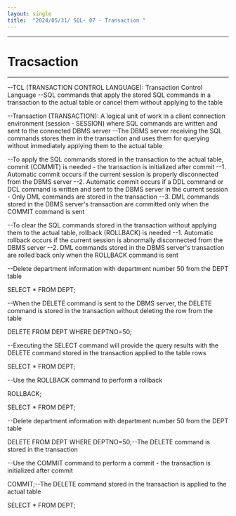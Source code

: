 ```yaml
---
layout: single
title:  "2024/05/31/ SQL- 07 - Transaction "
---
```


---
# Tracsaction 
--- 

--TCL (TRANSACTION CONTROL LANGUAGE): Transaction Control Language
--SQL commands that apply the stored SQL commands in a transaction to the actual table or cancel them without applying to the table

--Transaction (TRANSACTION): A logical unit of work in a client connection environment (session - SESSION) where SQL commands are written and sent to the connected DBMS server
--The DBMS server receiving the SQL commands stores them in the transaction and uses them for querying without immediately applying them to the actual table

--To apply the SQL commands stored in the transaction to the actual table, commit (COMMIT) is needed - the transaction is initialized after commit
--1. Automatic commit occurs if the current session is properly disconnected from the DBMS server
--2. Automatic commit occurs if a DDL command or DCL command is written and sent to the DBMS server in the current session - Only DML commands are stored in the transaction
--3. DML commands stored in the DBMS server's transaction are committed only when the COMMIT command is sent

--To clear the SQL commands stored in the transaction without applying them to the actual table, rollback (ROLLBACK) is needed
--1. Automatic rollback occurs if the current session is abnormally disconnected from the DBMS server
--2. DML commands stored in the DBMS server's transaction are rolled back only when the ROLLBACK command is sent

--Delete department information with department number 50 from the DEPT table

SELECT * FROM DEPT;

--When the DELETE command is sent to the DBMS server, the DELETE command is stored in the transaction without deleting the row from the table

DELETE FROM DEPT WHERE DEPTNO=50;

--Executing the SELECT command will provide the query results with the DELETE command stored in the transaction applied to the table rows

SELECT * FROM DEPT;

--Use the ROLLBACK command to perform a rollback

ROLLBACK;

SELECT * FROM DEPT;

--Delete department information with department number 50 from the DEPT table

DELETE FROM DEPT WHERE DEPTNO=50;--The DELETE command is stored in the transaction

--Use the COMMIT command to perform a commit - the transaction is initialized after commit

COMMIT;--The DELETE command stored in the transaction is applied to the actual table

SELECT * FROM DEPT;
